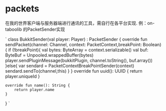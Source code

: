 # packets
在我的世界客户端与服务器端进行通讯的工具，需自行在各平台实现. 例：on-taboolib 的PacketSender实现

`
class BukkitSender(val player: Player) : PacketSender {
    override fun sendPacket(channel: Channel, context: PacketContext,breakPoint: Boolean) {
        if (!breakPoint){
            val bytes: ByteArray = context.serializable()
            val buf: ByteBuf = Unpooled.wrappedBuffer(bytes)
            player.sendPluginMessage(bukkitPlugin, channel.toString(), buf.array())
        }else{
            var sendard = PacketContextBreakPointSender(context)
            sendard.sendTo(channel,this)
        }
    }
    override fun uuid(): UUID {
        return player.uniqueId
    }

    override fun name(): String {
        return player.name
    }
}
`
